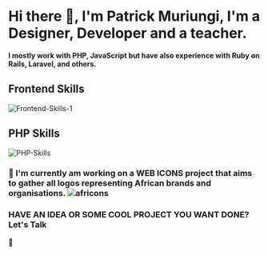 # Hi there 👋, I'm Patrick Muriungi, I'm a Designer, Developer and a teacher. 


**I mostly work with PHP, JavaScript but have also experience with Ruby on Rails, Laravel, and others.**

## Frontend Skills

![Frontend-Skills-1](https://user-images.githubusercontent.com/11283502/91830597-a6997a80-ec4b-11ea-97d6-327700615135.png)

## PHP Skills

![PHP-Skills](https://user-images.githubusercontent.com/11283502/91830660-be70fe80-ec4b-11ea-973f-c783dfafb998.png)



### 🔭 I'm currently am working on a **WEB ICONS** project that aims to gather all logos representing African brands and organisations. ![africons](https://github.com/MuriungiPatrick/africons)

### HAVE AN IDEA OR SOME COOL PROJECT YOU WANT DONE? Let's Talk
  

💬
<!--
**MuriungiPatrick/MuriungiPatrick** is a ✨ _special_ ✨ repository because its `README.md` (this file) appears on your GitHub profile.

Here are some ideas to get you started:

- 🔭 I’m currently working on ...
- 🌱 I’m currently learning ...
- 👯 I’m looking to collaborate on ...
- 🤔 I’m looking for help with ...
- 💬 Ask me about ...
- 📫 How to reach me: ...
- 😄 Pronouns: ...
- ⚡ Fun fact: ...
-->

